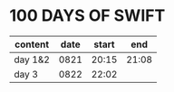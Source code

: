 # 100 DAYS OF SWIFT

| content | date | start | end   |
|---------|------|-------|-------|
| day 1&2 | 0821 | 20:15 | 21:08 |
| day 3   | 0822 | 22:02 |       |
